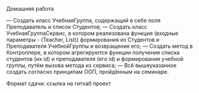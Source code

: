 Домашняя работа

— Создать класс УчебнаяГруппа, содержащий в себе
поля Преподаватель и список Студентов;
— Создать класс УчебнаяГруппаСервис,
в котором реализована функция
(входные параметры - (Teacher, List<Strudent>)) формирования
из Студентов и Преподавателя УчебнойГруппы и возвращения его;
— Создать метод в Контроллере, в котором агрегируются функции
получения списка студентов
(их id) и преподавателя (его id) и формирования учебной группы,
путём вызова метода из сервиса;
— Всё вышеуказанное создать согласно принципам ООП,
пройдённым на семинаре.

Формат сдачи: ссылка на гитхаб проект